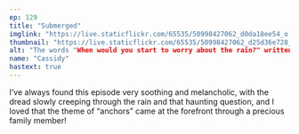 ```yaml
---
ep: 129
title: "Submerged"
imglink: "https://live.staticflickr.com/65535/50998427062_d0da18ee54_o.jpg"
thumbnail: "https://live.staticflickr.com/65535/50998427062_d25d36e728_q.jpg"
alt: "The words "When would you start to worry about the rain?" written in cursive, with emphasis on the "you". Underneath is a stylized kukri blade. Behind everything, a regular pattern of tight rain drops in shades of blue. Under the kukri, the pattern breaks and there is only splashes instead at the bottom of the image, as if the blade cut the rain off."
name: "Cassidy"
hastext: true
---
```

I’ve always found this episode very soothing and melancholic, with the dread slowly creeping through the rain and that haunting question, and I loved that the theme of “anchors” came at the forefront through a precious family member!